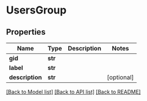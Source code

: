 # UsersGroup

## Properties
Name | Type | Description | Notes
------------ | ------------- | ------------- | -------------
**gid** | **str** |  |
**label** | **str** |  |
**description** | **str** |  | [optional]

[[Back to Model list]](../README.md#documentation-for-models) [[Back to API list]](../README.md#documentation-for-api-endpoints) [[Back to README]](../README.md)

